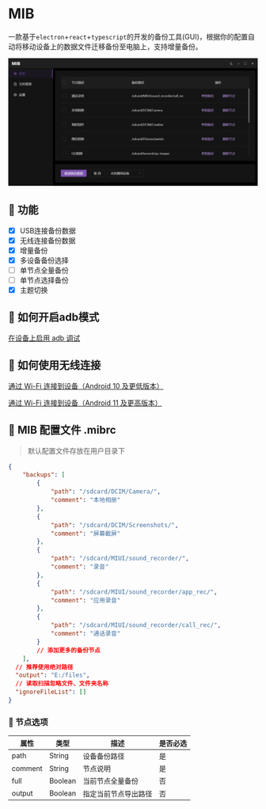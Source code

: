# MIB
一款基于`electron`+`react`+`typescript`的开发的备份工具(GUI)，根据你的配置自动将移动设备上的数据文件迁移备份至电脑上，支持增量备份。

![mib-preview](https://github.com/QC2168/mib/blob/client/public/mib.png)

## 🌈 功能
- [x] USB连接备份数据
- [x] 无线连接备份数据
- [x] 增量备份
- [x] 多设备备份选择
- [ ] 单节点全量备份
- [ ] 单节点选择备份
- [x] 主题切换

## 🚀 如何开启adb模式
[在设备上启用 adb 调试](https://developer.android.com/studio/command-line/adb?hl=zh-cn#Enabling)

## 🌊 如何使用无线连接

[通过 Wi-Fi 连接到设备（Android 10 及更低版本）](https://developer.android.com/studio/command-line/adb?hl=zh-cn#wireless)

[通过 Wi-Fi 连接到设备（Android 11 及更高版本）](https://developer.android.com/studio/command-line/adb?hl=zh-cn#connect-to-a-device-over-wi-fi-android-11+)


## 📁 MIB 配置文件 .mibrc

> 默认配置文件存放在用户目录下

``` JSON
{
    "backups": [
        {
            "path": "/sdcard/DCIM/Camera/",
            "comment": "本地相册"
        },
        {
            "path": "/sdcard/DCIM/Screenshots/",
            "comment": "屏幕截屏"
        },
        {
            "path": "/sdcard/MIUI/sound_recorder/",
            "comment": "录音"
        },
        {
            "path": "/sdcard/MIUI/sound_recorder/app_rec/",
            "comment": "应用录音"
        },
        {
            "path": "/sdcard/MIUI/sound_recorder/call_rec/",
            "comment": "通话录音"
        }
        // 添加更多的备份节点
    ],
  // 推荐使用绝对路径
  "output": "E:/files",
  // 读取扫描忽略文件、文件夹名称
  "ignoreFileList": []
}
```

### 🧱 节点选项

| 属性    | 类型    | 描述                 | 是否必选 |
| ------- | ------- | -------------------- | -------- |
| path    | String  | 设备备份路径         | 是       |
| comment | String  | 节点说明             | 是       |
| full    | Boolean | 当前节点全量备份     | 否       |
| output  | Boolean | 指定当前节点导出路径 | 否       |
